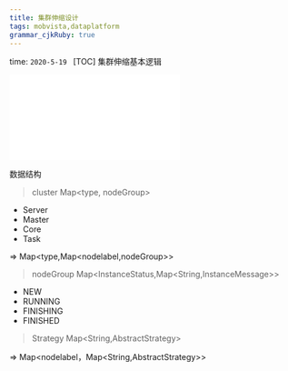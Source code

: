 ```yaml
---
title: 集群伸缩设计
tags: mobvista,dataplatform
grammar_cjkRuby: true
---
```

time: `2020-5-19 `
[TOC]
集群伸缩基本逻辑

![Diagram](./attachments/1589859616651.drawio.html)

数据结构
> cluster Map<type, nodeGroup>
- Server
- Master
- Core
- Task

=> Map<type,Map<nodelabel,nodeGroup>>

> nodeGroup Map<InstanceStatus,Map<String,InstanceMessage>>
- NEW
- RUNNING
- FINISHING
- FINISHED

> Strategy Map<String,AbstractStrategy>

=> Map<nodelabel，Map<String,AbstractStrategy>>


